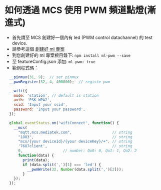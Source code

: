 # 如何透過 MCS 使用 PWM 頻道點燈(漸進式)

* 首先請至 MCS 創建好一個內有 led (PWM control datachannel) 的 test device.
* 請參考這個 [創建好 ml 專案](https://iamblue.gitbooks.io/microlattice-js-for-linkit-rtos/content/zh-TW/intro/create.html)
* 到您創建好的 ml 專案根目錄下: `npm install ml-pwm --save`
* 至 featureConfig.json 添加: `ml-pwm: true`
* 範例程式碼：

``` js
  __pinmux(31, 9);  // set pinmux
  __pwmRegister(32, 4, 400000);  // registe pwm

  __wifi({
    mode: 'station', // default is station
    auth: 'PSK_WPA2',
    ssid: 'Input your ssid',
    password: 'Input your password',
  });

  global.eventStatus.on('wifiConnect', function() {
    __mcs(
      "mqtt.mcs.mediatek.com",                  // string
      "1883",                                   // string
      "mcs/{your deviceId}/{your deviceKey}/+", // string
      '7687client',                             // string
      0,                  // number: Qo0: 0, Qo1: 1, Qo2: 2
      function(data) {
        print(data);
        if (data.split(',')[1] === 'led') {
          __pwmWrite(32, Number(data.split(',')[2]));
        }
    });
  });

```